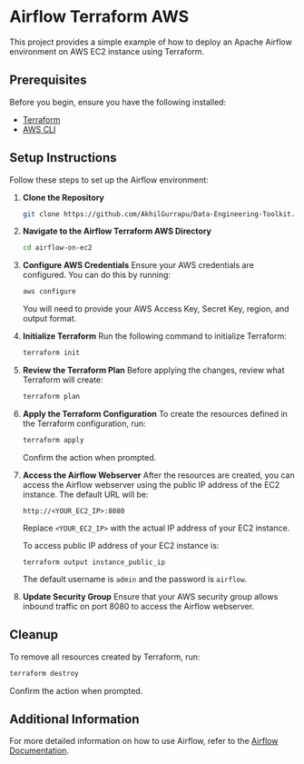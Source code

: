 # Airflow Terraform AWS

This project provides a simple example of how to deploy an Apache Airflow environment on AWS EC2 instance using Terraform.

## Prerequisites

Before you begin, ensure you have the following installed:

- [Terraform](https://www.terraform.io/downloads.html)
- [AWS CLI](https://aws.amazon.com/cli/)

## Setup Instructions

Follow these steps to set up the Airflow environment:

1. **Clone the Repository**
   ```bash
   git clone https://github.com/AkhilGurrapu/Data-Engineering-Toolkit.git
   ```

2. **Navigate to the Airflow Terraform AWS Directory**
   ```bash
   cd airflow-on-ec2
   ```

3. **Configure AWS Credentials**
   Ensure your AWS credentials are configured. You can do this by running:
   ```bash
   aws configure
   ```
   You will need to provide your AWS Access Key, Secret Key, region, and output format.

4. **Initialize Terraform**
   Run the following command to initialize Terraform:
   ```bash
   terraform init
   ```

5. **Review the Terraform Plan**
   Before applying the changes, review what Terraform will create:
   ```bash
   terraform plan
   ```

6. **Apply the Terraform Configuration**
   To create the resources defined in the Terraform configuration, run:
   ```bash
   terraform apply
   ```
   Confirm the action when prompted.

7. **Access the Airflow Webserver**
   After the resources are created, you can access the Airflow webserver using the public IP address of the EC2 instance. The default URL will be:
   ```
   http://<YOUR_EC2_IP>:8080
   ```
   Replace `<YOUR_EC2_IP>` with the actual IP address of your EC2 instance.

   To access public IP address of your EC2 instance is:
   ```
   terraform output instance_public_ip
   ```
   The default username is `admin` and the password is `airflow`.

8. **Update Security Group**
   Ensure that your AWS security group allows inbound traffic on port 8080 to access the Airflow webserver.

## Cleanup

To remove all resources created by Terraform, run:
```bash
terraform destroy
```
Confirm the action when prompted.

## Additional Information

For more detailed information on how to use Airflow, refer to the [Airflow Documentation](https://airflow.apache.org/docs/apache-airflow/stable/).
